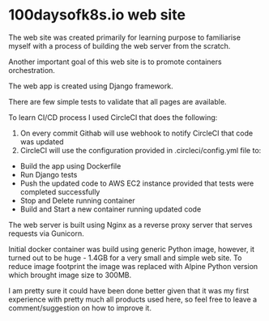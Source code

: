 # 100daysofk8s.io web site

The web site was created primarily for learning purpose to familiarise myself with a process of building the web server from the scratch.

Another important goal of this web site is to promote containers orchestration.

The web app is created using Django framework. 

There are few simple tests to validate that all pages are available.

To learn CI/CD process I used CircleCI that does the following:
1. On every commit Githab will use webhook to notify CircleCI that code was updated
2. CircleCI will use the configuration provided in .circleci/config.yml file to:
  * Build the app using Dockerfile
  * Run Django tests
  * Push the updated code to AWS EC2 instance provided that tests were completed successfully
  * Stop and Delete running container
  * Build and Start a new container running updated code

The web server is built using Nginx as a reverse proxy server that serves requests via Gunicorn. 

Initial docker container was build using generic Python image, however, it turned out to be huge - 1.4GB for a very small and simple web site. To reduce image footprint the image was replaced with Alpine Python version which brought image size to 300MB.

I am pretty sure it could have been done better given that it was my first experience with pretty much all products used here, so feel free to leave a comment/suggestion on how to improve it. 